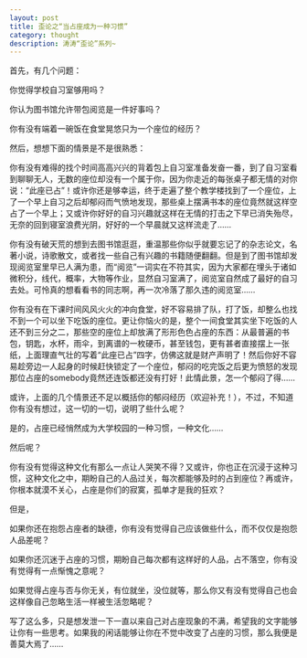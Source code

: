 ```yaml
---
layout: post
title: 歪论之“当占座成为一种习惯”
category: thought
description: 涛涛“歪论”系列~
---
```


首先，有几个问题：

你觉得学校自习室够用吗？

你认为图书馆允许带包阅览是一件好事吗？

你有没有端着一碗饭在食堂晃悠只为一个座位的经历？
 
然后，想想下面的情景是不是很熟悉：

你有没有难得的找个时间高高兴兴的背着包上自习室准备发奋一番，到了自习室看到聊聊无人，无数的座位却没有一个属于你，因为你走近的每张桌子都无情的对你说：“此座已占”！或许你还是够幸运，终于走遍了整个教学楼找到了一个座位，上了一个早上自习之后却郁闷而气愤地发现，那些桌上摆满书本的座位竟然就这样空占了一个早上；又或许你好好的自习兴趣就这样在无情的打击之下早已消失殆尽，无奈的回到寝室浪费光阴，好好的一个早晨就又这样流走了……

你有没有破天荒的想到去图书馆逛逛，重温那些你似乎就要忘记了的杂志论文，名著小说，诗歌散文，或者找一些自己有兴趣的书籍随便翻翻。但是到了图书馆却发现阅览室里早已人满为患，而“阅览”一词实在不符其实，因为大家都在埋头于诸如微积分，线代，概率，大物等作业，显然自习室满了，阅览室自然成了最好的自习去处。可怜真的想看看书的同志啊，再一次冷落了那久违的阅览室……

你有没有在下课时间风风火火的冲向食堂，好不容易排了队，打了饭，却整么也找不到一个可以坐下吃饭的座位。更让你恼火的是，整个一间食堂其实坐下吃饭的人还不到三分之二，那些空的座位上却放满了形形色色占座的东西：从最普遍的书包，钥匙，水杯，雨伞，到离谱的一枚硬币，甚至钱包，更有甚者直接摆上一张纸，上面理直气壮的写着“此座已占”四字，仿佛这就是财产声明了！然后你好不容易趁旁边一人起身的时候赶快锁定了一个座位，郁闷的吃完饭之后更为愤怒的发现那位占座的somebody竟然还连饭都还没有打好！此情此景，怎一个郁闷了得……
 
或许，上面的几个情景还不足以概括你的郁闷经历（欢迎补充！），不过，不知道你有没有想过，这一切的一切，说明了些什么呢？

是的，占座已经悄然成为大学校园的一种习惯，一种文化……

然后呢？

你有没有觉得这种文化有那么一点让人哭笑不得？又或许，你也正在沉浸于这种习惯，这种文化之中，期盼自己的人品过关，每次都能够及时的占到座位？再或许，你根本就漠不关心，占座是你们的寂寞，孤单才是我的狂欢？

但是，

如果你还在抱怨占座者的缺德，你有没有觉得自己应该做些什么，而不仅仅是抱怨人品差呢？

如果你还沉迷于占座的习惯，期盼自己每次都有这样好的人品，占不落空，你有没有觉得有一点惭愧之意呢？

如果觉得占座与否与你无关，有位就坐，没位就等，那么你又有没有觉得自己也会这样像自己忽略生活一样被生活忽略呢？
 
写了这么多，只是想发泄一下一直以来自己对占座现象的不满，希望我的文字能够让你有一些思考。如果我的闲话能够让你在不觉中改变了占座的习惯，那么我便是善莫大焉了……






[SilentVally]:    http://silentvally.github.io  "SilentVally"
